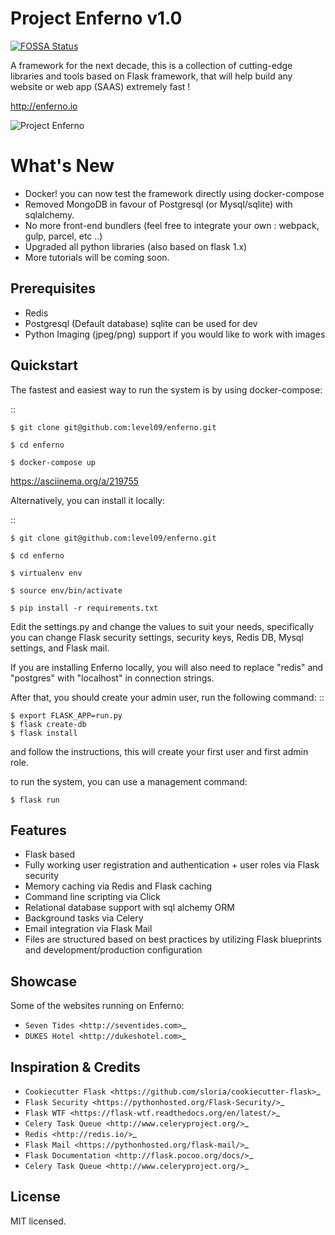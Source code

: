 Project Enferno v1.0
==================

[![FOSSA Status](https://app.fossa.com/api/projects/git%2Bgithub.com%2Flevel09%2Fenferno.svg?type=shield)](https://app.fossa.com/projects/git%2Bgithub.com%2Flevel09%2Fenferno?ref=badge_shield)

A framework for the next decade, this is a collection of cutting-edge libraries and tools based on Flask framework, that will help build any website or web app (SAAS) extremely fast !

http://enferno.io


![Project Enferno](http://www.enferno.io/blog/content/images/size/w2000/2019/04/127.0.0.1_5000_--1-.png)


What's New
==================
- Docker! you can now test the framework directly using docker-compose 
- Removed MongoDB in favour of Postgresql (or Mysql/sqlite) with sqlalchemy. 
- No more front-end bundlers (feel free to integrate your own : webpack, gulp, parcel, etc ..) 
- Upgraded all python libraries (also based on flask 1.x)
- More tutorials will be coming soon. 

Prerequisites
-------------

* Redis
* Postgresql (Default database) sqlite can be used for dev
* Python Imaging (jpeg/png) support if you would like to work with images


Quickstart
----------

The fastest and easiest way to run the system is by using docker-compose:

::

    $ git clone git@github.com:level09/enferno.git

    $ cd enferno

    $ docker-compose up

https://asciinema.org/a/219755


Alternatively, you can install it locally: 

::

    $ git clone git@github.com:level09/enferno.git
    
    $ cd enferno 
    
    $ virtualenv env
    
    $ source env/bin/activate 
    
    $ pip install -r requirements.txt



Edit the settings.py and change the values to suit your needs, specifically you can change Flask security settings, security keys, Redis DB, Mysql settings, and Flask mail.

If you are installing Enferno locally, you will also need to replace "redis" and "postgres" with "localhost" in connection strings. 

After that, you should create your admin user, run the following command:
::

    $ export FLASK_APP=run.py
    $ flask create-db
    $ flask install 

and follow the instructions, this will create your first user and first admin role.




to run the system, you can use a management command:

    $ flask run


Features
--------
- Flask based
- Fully working user registration and authentication + user roles via Flask security
- Memory caching via Redis and Flask caching
- Command line scripting via Click
- Relational database support with sql alchemy ORM
- Background tasks via Celery
- Email integration via Flask Mail
- Files are structured based on best practices by utilizing Flask blueprints and development/production configuration


Showcase
--------
Some of the websites running on Enferno: 
- `Seven Tides <http://seventides.com>`_ 
- `DUKES Hotel <http://dukeshotel.com>`_ 


Inspiration & Credits
---------------------

- `Cookiecutter Flask <https://github.com/sloria/cookiecutter-flask>`_
- `Flask Security <https://pythonhosted.org/Flask-Security/>`_
- `Flask WTF <https://flask-wtf.readthedocs.org/en/latest/>`_
- `Celery Task Queue <http://www.celeryproject.org/>`_
- `Redis <http://redis.io/>`_
- `Flask Mail <https://pythonhosted.org/flask-mail/>`_
- `Flask Documentation <http://flask.pocoo.org/docs/>`_
- `Celery Task Queue <http://www.celeryproject.org/>`_


License
-------

MIT licensed.

